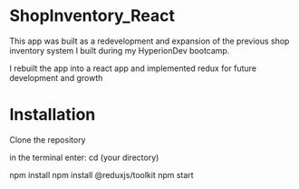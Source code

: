 # ShopInventory_React
This app was built as a redevelopment and expansion of the previous shop inventory system I built during my HyperionDev bootcamp.

I rebuilt the app into a react app and implemented redux for future development and growth

# Installation
Clone the repository

in the terminal enter:
cd (your directory)

npm install 
npm install @reduxjs/toolkit
npm start

